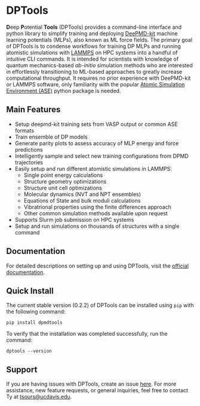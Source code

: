 # DPTools
**D**eep **P**otential **Tools** (DPTools) provides a command-line interface and python library to simplify training and deploying [DeePMD-kit](https://github.com/deepmodeling/deepmd-kit) machine learning potentials (MLPs), also known as ML force fields. The primary goal of DPTools is to condense workflows for training DP MLPs and running atomistic simulations with [LAMMPS](https://www.lammps.org)  on HPC systems into a handful of intuitive CLI commands. It is intended for scientists with knowledge of quantum mechanics-based *ab-initio* simulation methods who are interested in effortlessly transitioning to ML-based approaches to greatly increase computational throughput. It requires no prior experience with DeePMD-kit or LAMMPS software, only familiarity with the popular [Atomic Simulation Environment (ASE)](https://wiki.fysik.dtu.dk/ase/index.html) python package is needed.

## Main Features

* Setup deepmd-kit training sets from VASP output or common ASE formats
* Train ensemble of DP models
* Generate parity plots to assess accuracy of MLP energy and force predictions
* Intelligently sample and select new training configurations from DPMD trajectories
* Easily setup and run different atomistic simulations in LAMMPS:
	* Single point energy calculations
	* Structure geometry optimizations
	* Structure unit cell optimizations
	* Molecular dynamics (NVT and NPT ensembles)
	* Equations of State and bulk moduli calculations
	* Vibratrional properties using the finite differences approach
	* Other common simulation methods available upon request
* Supports Slurm job submission on HPC systems
* Setup and run simulations on thousands of structures with a single command

## Documentation
For detailed descriptions on setting up and using DPTools, visit the [official documentation](https://dptools.readthedocs.io).

## Quick Install
The current stable version (0.2.2) of DPTools can be installed using `pip` with the following command:

~~~
pip install dpmdtools
~~~

To verify that the installation was completed successfully, run the command:

~~~
dptools --version
~~~

## Support
If you are having issues with DPTools, create an issue [here](https://github.com/tysours/DPTools/issues). For more assistance, new feature requests, or general inquiries, feel free to contact Ty at tsours@ucdavis.edu.
